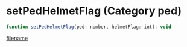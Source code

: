 # setPedHelmetFlag (Category ped)

```js
function setPedHelmetFlag(ped: number, helmetFlag: int): void
```

[filename](setPedHelmetFlag_m.md ':include')